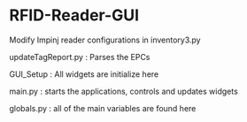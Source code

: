 RFID-Reader-GUI
===============

Modify Impinj reader configurations in inventory3.py

updateTagReport.py : Parses the EPCs

GUI_Setup : All widgets are initialize here

main.py : starts the applications, controls and updates widgets

globals.py : all of the main variables are found here

